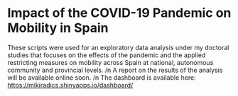 # Impact of the COVID-19 Pandemic on Mobility in Spain
These scripts were used for an exploratory data analysis under my doctoral studies that focuses on the effects of the pandemic and the applied restricting measures on mobility across Spain at national, autonomous community and provincial levels. /n
A report on the results of the analysis will be available online soon. /n
The dashboard is available here: https://mikiradics.shinyapps.io/dashboard/
